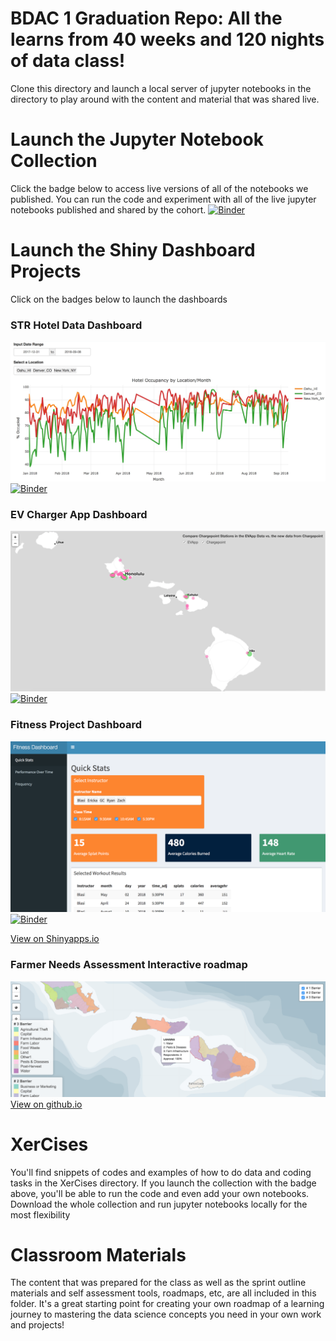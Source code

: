 # BDAC 1 Graduation Repo: All the learns from 40 weeks and 120 nights of data class!
Clone this directory and launch a local server of jupyter notebooks in the directory to play around with the content and material that was shared live.

# Launch the Jupyter Notebook Collection
Click the badge below to access live versions of all of the notebooks we published. You can run the code and experiment with all of the live jupyter notebooks published and shared by the cohort.
[![Binder](https://mybinder.org/badge.svg)](https://mybinder.org/v2/gh/bentut/bdac1-graduation/master)

# Launch the Shiny Dashboard Projects
Click on the badges below to launch the dashboards

### STR Hotel Data Dashboard
![STR Dashboard](images/str_dashboard.jpeg)
[![Binder](https://mybinder.org/badge.svg)](https://mybinder.org/v2/gh/bentut/bdac1-graduation/master?urlpath=shiny/str_dashboard/)

### EV Charger App Dashboard
![EV Dashboard](images/ev_charger_dashboard.png)
[![Binder](https://mybinder.org/badge.svg)](https://mybinder.org/v2/gh/bentut/bdac1-graduation/master?urlpath=shiny/ev_charger_dashboard/)

### Fitness Project Dashboard
![Fitness Dashboard](images/fitnessproject_dashboard.png)
[![Binder](https://mybinder.org/badge.svg)](https://mybinder.org/v2/gh/bentut/bdac1-graduation/master?urlpath=shiny/fitnessproject_dashboard/)

[View on Shinyapps.io](https://runj.shinyapps.io/fitnessproject/)

### Farmer Needs Assessment Interactive roadmap
![Fitness Dashboard](images/farmers.png)
[View on github.io](https://supersistence.github.io/)


# XerCises
You'll find snippets of codes and examples of how to do data and coding tasks in the XerCises directory. If you launch the collection with the badge above, you'll be able to run the code and even add your own notebooks. Download the whole collection and run jupyter notebooks locally for the most flexibility

# Classroom Materials
The content that was prepared for the class as well as the sprint outline materials and self assessment tools, roadmaps, etc, are all included in this folder. It's a great starting point for creating your own roadmap of a learning journey to mastering the data science concepts you need in your own work and projects!
